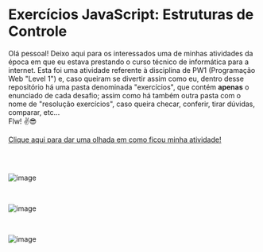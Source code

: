 # Exercícios JavaScript: Estruturas de Controle
Olá pessoal! Deixo aqui para os interessados uma de minhas atividades da época em que eu estava prestando o curso técnico de informática para a internet. Esta foi uma atividade referente à disciplina de PW1 (Programação Web "Level 1") e, caso queiram se divertir assim como eu, dentro desse repositório há uma pasta denominada "exercícios", que contém **apenas** o enunciado de cada desafio; assim como há também outra pasta com o nome de "resolução exercícios", caso queira checar, conferir, tirar dúvidas, comparar, etc... <br />
Flw! ✌️😎

[Clique aqui para dar uma olhada em como ficou minha atividade!](https://victorribeiro1.github.io/estruturas-de-controle) 
##

<br />

![image](https://user-images.githubusercontent.com/81118012/188281093-4bdb5092-4ce0-4673-ac48-dd3a76705d16.png)

<br />

![image](https://user-images.githubusercontent.com/81118012/188281592-aa35f397-667a-4b3b-b9de-e64e9fe46488.png)

<br />

![image](https://user-images.githubusercontent.com/81118012/188281558-3d540ab1-2a09-49c9-bc23-aaef359d9bcc.png)
